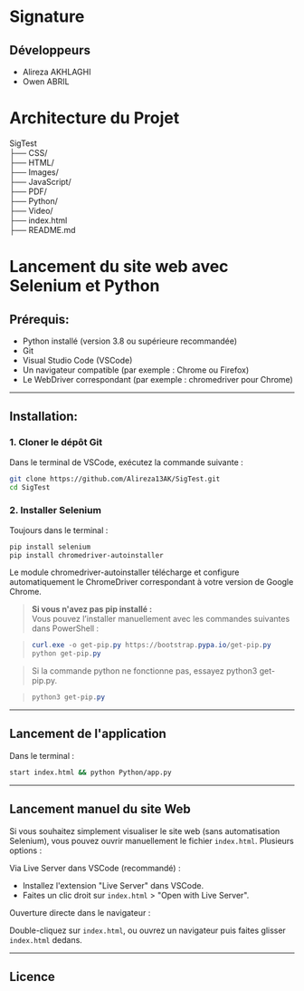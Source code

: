 # Signature

## Développeurs

- Alireza AKHLAGHI
- Owen ABRIL

# Architecture du Projet

SigTest\
├── CSS/             
├── HTML/          
├── Images/\
├── JavaScript/               
├── PDF/\
├── Python/\
├── Video/\
├── index.html\
├── README.md


# Lancement du site web avec Selenium et Python

## Prérequis:

- Python installé (version 3.8 ou supérieure recommandée)
- Git
- Visual Studio Code (VSCode)
- Un navigateur compatible (par exemple : Chrome ou Firefox)
- Le WebDriver correspondant (par exemple : chromedriver pour Chrome)

---

## Installation:

### 1. Cloner le dépôt Git

Dans le terminal de VSCode, exécutez la commande suivante :
```bash
git clone https://github.com/Alireza13AK/SigTest.git
cd SigTest
```


### 2. Installer Selenium

Toujours dans le terminal :

```bash
pip install selenium
pip install chromedriver-autoinstaller
```

Le module chromedriver-autoinstaller télécharge et configure automatiquement le ChromeDriver correspondant à votre version de Google Chrome.

> **Si vous n'avez pas pip installé :**  
> Vous pouvez l’installer manuellement avec les commandes suivantes dans PowerShell :

> ```powershell
> curl.exe -o get-pip.py https://bootstrap.pypa.io/get-pip.py
> python get-pip.py
> ```

> Si la commande python ne fonctionne pas, essayez python3 get-pip.py.

> ```powershell
> python3 get-pip.py
> ```

---

## Lancement de l'application

Dans le terminal :

```bash
start index.html && python Python/app.py
```

---

## Lancement manuel du site Web

Si vous souhaitez simplement visualiser le site web (sans automatisation Selenium), vous pouvez ouvrir manuellement le fichier `index.html`.
Plusieurs options :

Via Live Server dans VSCode (recommandé) :

- Installez l'extension "Live Server" dans VSCode.
- Faites un clic droit sur `index.html` > "Open with Live Server".


Ouverture directe dans le navigateur :

Double-cliquez sur `index.html`, ou ouvrez un navigateur puis faites glisser `index.html` dedans.


---

## Licence

